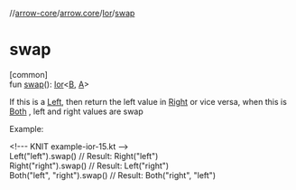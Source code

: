 //[arrow-core](../../../index.md)/[arrow.core](../index.md)/[Ior](index.md)/[swap](swap.md)

# swap

[common]\
fun [swap](swap.md)(): [Ior](index.md)&lt;[B](index.md), [A](index.md)&gt;

If this is a [Left](-left/index.md), then return the left value in [Right](-right/index.md) or vice versa, when this is [Both](-both/index.md) , left and right values are swap

Example:

&lt;!--- KNIT example-ior-15.kt --&gt;\
Left("left").swap()   // Result: Right("left")\
Right("right").swap() // Result: Left("right")\
Both("left", "right").swap() // Result: Both("right", "left")<!--- KNIT example-ior-16.kt -->
